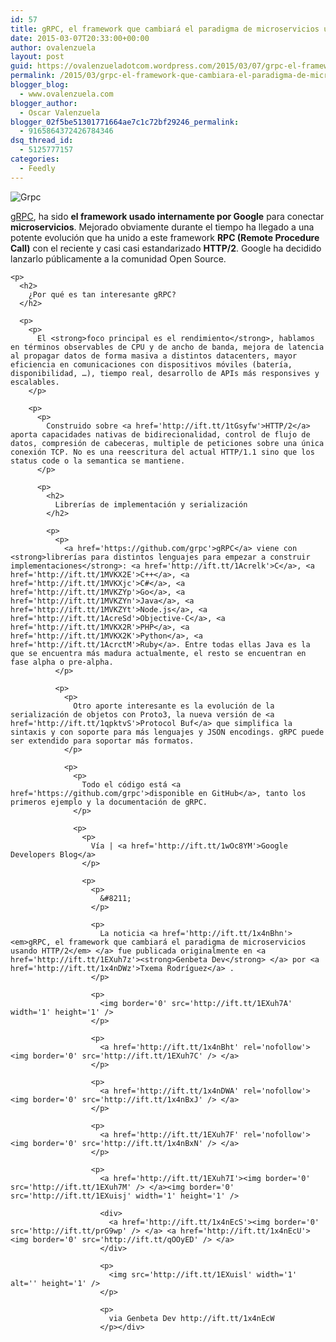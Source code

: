 ```yaml
---
id: 57
title: gRPC, el framework que cambiará el paradigma de microservicios usando HTTP/2
date: 2015-03-07T20:33:00+00:00
author: ovalenzuela
layout: post
guid: https://ovalenzueladotcom.wordpress.com/2015/03/07/grpc-el-framework-que-cambiara-el-paradigma-de-microservicios-usando-http2
permalink: /2015/03/grpc-el-framework-que-cambiara-el-paradigma-de-microservicios-usando-http2.html
blogger_blog:
  - www.ovalenzuela.com
blogger_author:
  - Oscar Valenzuela
blogger_02f5be51301771664ae7c1c72bf29246_permalink:
  - 9165864372426784346
dsq_thread_id:
  - 5125777157
categories:
  - Feedly
---
```

<div>
  <p>
    <img src='http://ift.tt/1x4nDWt' alt='Grpc' />
  </p>
  
  <p>
    <p>
      <a href='http://www.grpc.io/'>gRPC</a>, ha sido <strong>el framework usado internamente por Google</strong> para conectar <strong>microservicios</strong>. Mejorado obviamente durante el tiempo ha llegado a una potente evolución que ha unido a este framework <strong>RPC (Remote Procedure Call)</strong> con el reciente y casi casi estandarizado <strong>HTTP/2</strong>. Google ha decidido lanzarlo públicamente a la comunidad Open Source.
    </p>
    
    <p>
      <h2>
        ¿Por qué es tan interesante gRPC?
      </h2>
      
      <p>
        <p>
          El <strong>foco principal es el rendimiento</strong>, hablamos en términos observables de CPU y de ancho de banda, mejora de latencia al propagar datos de forma masiva a distintos datacenters, mayor eficiencia en comunicaciones con dispositivos móviles (batería, disponibilidad, …), tiempo real, desarrollo de APIs más responsives y escalables.
        </p>
        
        <p>
          <p>
            Construido sobre <a href='http://ift.tt/1tGsyfw'>HTTP/2</a> aporta capacidades nativas de bidirecionalidad, control de flujo de datos, compresión de cabeceras, multiple de peticiones sobre una única conexión TCP. No es una reescritura del actual HTTP/1.1 sino que los status code o la semantica se mantiene.
          </p>
          
          <p>
            <h2>
              Librerías de implementación y serialización
            </h2>
            
            <p>
              <p>
                <a href='https://github.com/grpc'>gRPC</a> viene con <strong>librerías para distintos lenguajes para empezar a construir implementaciones</strong>: <a href='http://ift.tt/1Acrelk'>C</a>, <a href='http://ift.tt/1MVKX2E'>C++</a>, <a href='http://ift.tt/1MVKXjc'>C#</a>, <a href='http://ift.tt/1MVKZYp'>Go</a>, <a href='http://ift.tt/1MVKZYn'>Java</a>, <a href='http://ift.tt/1MVKZYt'>Node.js</a>, <a href='http://ift.tt/1AcreSd'>Objective-C</a>, <a href='http://ift.tt/1MVKX2R'>PHP</a>, <a href='http://ift.tt/1MVKX2K'>Python</a>, <a href='http://ift.tt/1AcrctM'>Ruby</a>. Entre todas ellas Java es la que se encuentra más madura actualmente, el resto se encuentran en fase alpha o pre-alpha.
              </p>
              
              <p>
                <p>
                  Otro aporte interesante es la evolución de la serialización de objetos con Proto3, la nueva versión de <a href='http://ift.tt/1qpktvS'>Protocol Buf</a> que simplifica la sintaxis y con soporte para más lenguajes y JSON encodings. gRPC puede ser extendido para soportar más formatos.
                </p>
                
                <p>
                  <p>
                    Todo el código está <a href='https://github.com/grpc'>disponible en GitHub</a>, tanto los primeros ejemplo y la documentación de gRPC.
                  </p>
                  
                  <p>
                    <p>
                      Vía | <a href='http://ift.tt/1wOc8YM'>Google Developers Blog</a>
                    </p>
                    
                    <p>
                      <p>
                        &#8211;
                      </p>
                      
                      <p>
                        La noticia <a href='http://ift.tt/1x4nBhn'><em>gRPC, el framework que cambiará el paradigma de microservicios usando HTTP/2</em> </a> fue publicada originalmente en <a href='http://ift.tt/1EXuh7z'><strong>Genbeta Dev</strong> </a> por <a href='http://ift.tt/1x4nDWz'>Txema Rodríguez</a> .
                      </p>
                      
                      <p>
                        <img border='0' src='http://ift.tt/1EXuh7A' width='1' height='1' />
                      </p>
                      
                      <p>
                        <a href='http://ift.tt/1x4nBht' rel='nofollow'><img border='0' src='http://ift.tt/1EXuh7C' /> </a>
                      </p>
                      
                      <p>
                        <a href='http://ift.tt/1x4nDWA' rel='nofollow'><img border='0' src='http://ift.tt/1x4nBxJ' /> </a>
                      </p>
                      
                      <p>
                        <a href='http://ift.tt/1EXuh7F' rel='nofollow'><img border='0' src='http://ift.tt/1x4nBxN' /> </a>
                      </p>
                      
                      <p>
                        <a href='http://ift.tt/1EXuh7I'><img border='0' src='http://ift.tt/1EXuh7M' /> </a><img border='0' src='http://ift.tt/1EXuisj' width='1' height='1' /> 
                        
                        <div>
                          <a href='http://ift.tt/1x4nEcS'><img border='0' src='http://ift.tt/prG9wp' /> </a> <a href='http://ift.tt/1x4nEcU'><img border='0' src='http://ift.tt/qOOyED' /> </a>
                        </div>
                        
                        <p>
                          <img src='http://ift.tt/1EXuisl' width='1' alt='' height='1' />
                        </p>
                        
                        <p>
                          via Genbeta Dev http://ift.tt/1x4nEcW
                        </p></div>